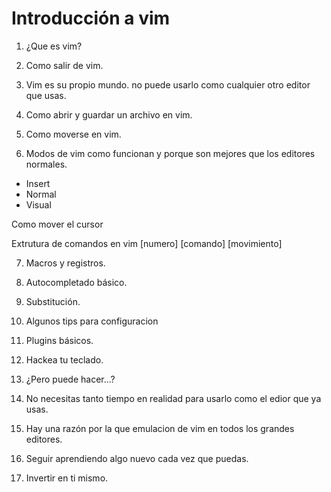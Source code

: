 



  # Introducción a vim





1. ¿Que es vim?

2. Como salir de vim.

3. Vim es su propio mundo. no puede usarlo como cualquier otro editor que usas.

4. Como abrir y guardar un archivo en vim.

5. Como moverse en vim.

6. Modos de vim como funcionan y porque son mejores que los editores normales.

  - Insert
  - Normal
  - Visual

  Como mover el cursor

  Extrutura de comandos en vim
  [numero] [comando] [movimiento]

7. Macros y registros.

8. Autocompletado básico.

9. Substitución.

10. Algunos tips para configuracion

11. Plugins básicos.

12. Hackea tu teclado.

13. ¿Pero puede hacer...?

14. No necesitas tanto tiempo en realidad para usarlo como el edior que ya usas.

15. Hay una razón por la que emulacion de vim en todos los grandes editores.

16. Seguir aprendiendo algo nuevo cada vez que puedas.

17. Invertir en ti mismo.
